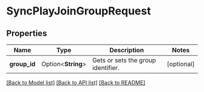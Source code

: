 # SyncPlayJoinGroupRequest

## Properties

Name | Type | Description | Notes
------------ | ------------- | ------------- | -------------
**group_id** | Option<**String**> | Gets or sets the group identifier. | [optional]

[[Back to Model list]](../README.md#documentation-for-models) [[Back to API list]](../README.md#documentation-for-api-endpoints) [[Back to README]](../README.md)


